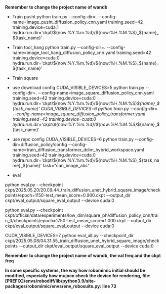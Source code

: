 **Remember to change the project name of wandb**

* Train pusht
python train.py --config-dir=. --config-name=image_pusht_diffusion_policy_cnn.yaml training.seed=42 training.device=cuda:1 hydra.run.dir='ckpt/${now:%Y.%m.%d}/${now:%H.%M.%S}_${name}_${task_name}'

* Train tool_hang
python train.py --config-dir=. --config-name=image_tool_hang_diffusion_policy_cnn.yaml training.seed=42 training.device=cuda:0 hydra.run.dir='ckpt/${now:%Y.%m.%d}/${now:%H.%M.%S}_${name}_${task_name}'

* Train square
- use download config
CUDA_VISIBLE_DEVICES=5 python train.py --config-dir=. --config-name=image_square_diffusion_policy_cnn.yaml training.seed=42 training.device=cuda:0 hydra.run.dir='ckpt/${now:%Y.%m.%d}/${now:%H.%M.%S}_${name}_${task_name}'
CUDA_VISIBLE_DEVICES=6 python train.py --config-dir=. --config-name=image_square_diffusion_policy_transformer.yaml training.seed=42 training.device=cuda:0 hydra.run.dir='ckpt/${now:%Y.%m.%d}/${now:%H.%M.%S}_${name}_${task_name}'

- use repo config
CUDA_VISIBLE_DEVICES=6 python train.py --config-dir=diffusion_policy/config --config-name=train_diffusion_transformer_ddim_hybrid_workspace.yaml training.seed=42 training.device=cuda:0 hydra.run.dir='ckpt/${now:%Y.%m.%d}/${now:%H.%M.%S}_${task_name}_${name}' task="can_image_abs"

- eval 

python eval.py --checkpoint ckpt/2025.05.20/20.09.44_train_diffusion_unet_hybrid_square_image/checkpoints/epoch=1150-test_mean_score=0.900.ckpt --output_dir ckpt/eval_output/square_eval_output --device cuda:0

python eval.py --checkpoint ckpt/official/data/experiments/low_dim/square_ph/diffusion_policy_cnn/train_0/checkpoints/epoch=1750-test_mean_score=1.000.ckpt --output_dir ckpt/eval_output/square_eval_output --device cuda:0

CUDA_VISIBLE_DEVICES=7 python eval_all.py --checkpoint_dir ckpt/2025.05.08/04.31.55_train_diffusion_unet_hybrid_square_image/checkpoints --output_dir ckpt/eval_output/square_eval_output --device cuda:0 

**Remember to change the project name of wandb, the val freq and the ckpt freq**

**In some specific systems, the way how robomimic initial should be modified, especially how mujoco check the device for rendering, file: [PREFIX]/envs/robodiff/lib/python3.9/site-packages/robomimic/envs/env_robosuite.py: line 73**